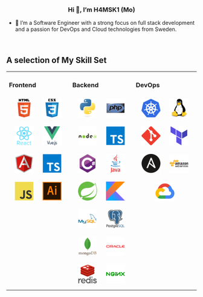 ### <div align="center">Hi 👋, I’m H4MSK1 (Mo)</div>  
  

- 💼 I’m a Software Engineer with a strong focus on full stack development and a
passion for DevOps and Cloud technologies from Sweden.

<br/>

## A selection of My Skill Set  
<table><tr><td valign="top" width="33%">



### Frontend  
<div align="center">  
<a href="https://en.wikipedia.org/wiki/HTML5" target="_blank"><img style="margin: 10px" src="images/html5-original-wordmark.svg" alt="HTML5" height="50" /></a>  
<a href="https://www.w3schools.com/css/" target="_blank"><img style="margin: 10px" src="images/css3-original-wordmark.svg" alt="CSS3" height="50" /></a>  
<a href="https://reactjs.org/" target="_blank"><img style="margin: 10px" src="images/react-original-wordmark.svg" alt="React" height="50" /></a>  
<a href="https://vuejs.org/" target="_blank"><img style="margin: 10px" src="images/vuejs-original-wordmark.svg" alt="Vue.js" height="50" /></a>  
<a href="https://angular.io/" target="_blank"><img style="margin: 10px" src="images/angularjs-original.svg" alt="Angular" height="50" /></a>  
<a href="https://www.typescriptlang.org/" target="_blank"><img style="margin: 10px" src="images/typescript-original.svg" alt="TypeScript" height="50" /></a>  
<a href="https://www.javascript.com/" target="_blank"><img style="margin: 10px" src="images/javascript-original.svg" alt="JavaScript" height="50" /></a>  
<a href="https://www.adobe.com/in/products/illustrator.html" target="_blank"><img style="margin: 10px" src="images/adobe_illustrator-icon.svg" alt="Illustrator" height="50" /></a>  
</div>

</td><td valign="top" width="33%">



### Backend  
<div align="center">  
<a href="https://www.python.org/" target="_blank"><img style="margin: 10px" src="images/python-original.svg" alt="Python" height="50" /></a>  
<a href="https://www.php.net/" target="_blank"><img style="margin: 10px" src="images/php-original.svg" alt="PHP" height="50" /></a>  
<a href="https://nodejs.org/" target="_blank"><img style="margin: 10px" src="images/nodejs-original-wordmark.svg" alt="Node.js" height="50" /></a>  
<a href="https://www.typescriptlang.org/" target="_blank"><img style="margin: 10px" src="images/typescript-original.svg" alt="TypeScript" height="50" /></a>  
<a href="https://docs.microsoft.com/en-us/dotnet/csharp/" target="_blank"><img style="margin: 10px" src="images/csharp-original.svg" alt="C#" height="50" /></a>  
<a href="https://www.java.com/" target="_blank"><img style="margin: 10px" src="images/java-original-wordmark.svg" alt="Java" height="50" /></a>  
<a href="https://docs.spring.io/spring-framework/docs/3.0.x/reference/expressions.html#:~:text=The%20Spring%20Expression%20Language%20(SpEL,and%20basic%20string%20templating%20functionality." target="_blank"><img style="margin: 10px" src="images/springio-icon.svg" alt="Spring" height="50" /></a>  
<a href="https://kotlinlang.org/" target="_blank"><img style="margin: 10px" src="images/kotlinlang-icon.svg" alt="Kotlin" height="50" /></a>  
<a href="https://www.mysql.com/" target="_blank"><img style="margin: 10px" src="images/mysql-original-wordmark.svg" alt="MySQL" height="50" /></a>  
<a href="https://www.postgresql.org/" target="_blank"><img style="margin: 10px" src="images/postgresql-original-wordmark.svg" alt="PostgreSQL" height="50" /></a>  
<a href="https://www.mongodb.com/" target="_blank"><img style="margin: 10px" src="images/mongodb-original-wordmark.svg" alt="MongoDB" height="50" /></a>  
<a href="https://www.oracle.com/in/index.html" target="_blank"><img style="margin: 10px" src="images/oracle-original.svg" alt="Oracle" height="50" /></a>  
<a href="https://redis.io/" target="_blank"><img style="margin: 10px" src="images/redis-original-wordmark.svg" alt="Redis" height="50" /></a> 
<a href="https://www.nginx.com/" target="_blank"><img style="margin: 10px" src="images/nginx-original.svg" alt="Nginx" height="50" /></a>  
</div>

</td><td valign="top" width="33%">



### DevOps  
<div align="center">  
<a href="https://kubernetes.io/" target="_blank"><img style="margin: 10px" src="images/kubernetes-icon.svg" alt="Kubernetes" height="50" /></a>  
<a href="https://www.linux.org/" target="_blank"><img style="margin: 10px" src="images/linux-original.svg" alt="Linux" height="50" /></a>  
<a href="https://github.com/" target="_blank"><img style="margin: 10px" src="images/git-scm-icon.svg" alt="Git" height="50" /></a>  
<a href="https://www.terraform.io/" target="_blank"><img style="margin: 10px" src="images/terraformio-icon.svg" alt="Terraform" height="50" /></a>  
<a href="https://www.ansible.com/" target="_blank"><img style="margin: 10px" src="images/ansible.png" alt="Ansible" height="50" /></a>  
<a href="https://aws.amazon.com/" target="_blank"><img style="margin: 10px" src="images/amazonwebservices-original-wordmark.svg" alt="AWS" height="50" /></a>  
<a href="https://cloud.google.com/" target="_blank"><img style="margin: 10px" src="images/google_cloud-icon.svg" alt="GCP" height="50" /></a>  
</div>

</td></tr></table>  
